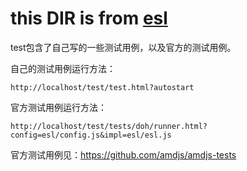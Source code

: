 # this DIR is from [esl](http://github.com/ecomfe/esl)

test包含了自己写的一些测试用例，以及官方的测试用例。


自己的测试用例运行方法：

	http://localhost/test/test.html?autostart

官方测试用例运行方法：

	http://localhost/test/tests/doh/runner.html?config=esl/config.js&impl=esl/esl.js


官方测试用例见：https://github.com/amdjs/amdjs-tests